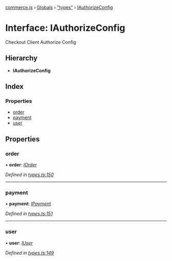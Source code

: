[commerce.js](../README.md) › [Globals](../globals.md) › ["types"](../modules/_types_.md) › [IAuthorizeConfig](_types_.iauthorizeconfig.md)

# Interface: IAuthorizeConfig

Checkout Client Authorize Config

## Hierarchy

* **IAuthorizeConfig**

## Index

### Properties

* [order](_types_.iauthorizeconfig.md#order)
* [payment](_types_.iauthorizeconfig.md#payment)
* [user](_types_.iauthorizeconfig.md#user)

## Properties

###  order

• **order**: *[IOrder](_types_.iorder.md)*

*Defined in [types.ts:150](https://github.com/hanzoai/commerce.js/blob/16d65ef/src/types.ts#L150)*

___

###  payment

• **payment**: *[IPayment](_types_.ipayment.md)*

*Defined in [types.ts:151](https://github.com/hanzoai/commerce.js/blob/16d65ef/src/types.ts#L151)*

___

###  user

• **user**: *[IUser](_types_.iuser.md)*

*Defined in [types.ts:149](https://github.com/hanzoai/commerce.js/blob/16d65ef/src/types.ts#L149)*
